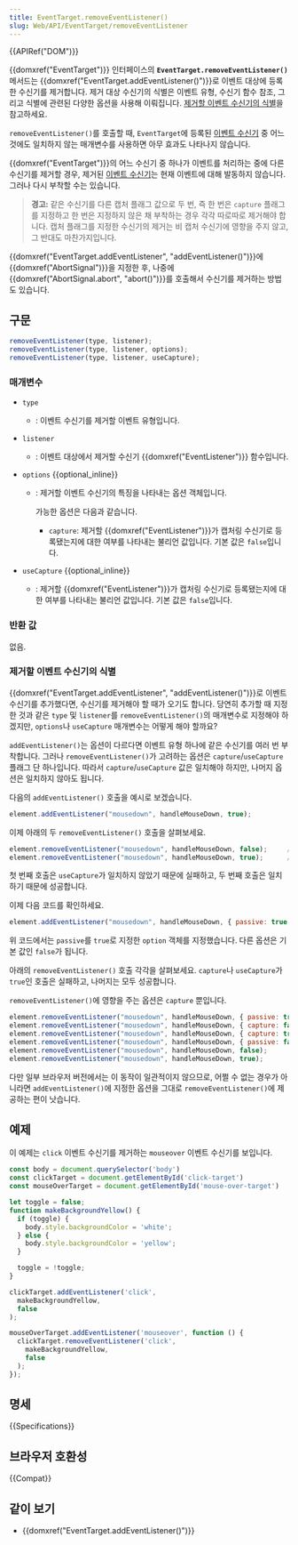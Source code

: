 ```yaml
---
title: EventTarget.removeEventListener()
slug: Web/API/EventTarget/removeEventListener
---
```


{{APIRef("DOM")}}

{{domxref("EventTarget")}} 인터페이스의 **`EventTarget.removeEventListener()`** 메서드는 {{domxref("EventTarget.addEventListener()")}}로 이벤트 대상에 등록한 수신기를 제거합니다. 제거 대상 수신기의 식별은 이벤트 유형, 수신기 함수 참조, 그리고 식별에 관련된 다양한 옵션을 사용해 이뤄집니다. [제거할 이벤트 수신기의 식별](#제거할_이벤트_수신기의_식별)을 참고하세요.

`removeEventListener()`를 호출할 때, `EventTarget`에 등록된 [이벤트 수신기](/ko/docs/Web/API/EventTarget/addEventListener#이벤트_수신기_콜백) 중 어느 것에도 일치하지 않는 매개변수를 사용하면 아무 효과도 나타나지 않습니다.

{{domxref("EventTarget")}}의 어느 수신기 중 하나가 이벤트를 처리하는 중에 다른 수신기를 제거할 경우, 제거된 [이벤트 수신기](/ko/docs/Web/API/EventTarget/addEventListener#이벤트_수신기_콜백)는 현재 이벤트에 대해 발동하지 않습니다. 그러나 다시 부착할 수는 있습니다.

> **경고:** 같은 수신기를 다른 캡처 플래그 값으로 두 번, 즉 한 번은 `capture` 플래그를 지정하고 한 번은 지정하지 않은 채 부착하는 경우 각각 따로따로 제거해야 합니다. 캡처 플래그를 지정한 수신기의 제거는 비 캡처 수신기에 영향을 주지 않고, 그 반대도 마찬가지입니다.

{{domxref("EventTarget.addEventListener", "addEventListener()")}}에 {{domxref("AbortSignal")}}을 지정한 후, 나중에 {{domxref("AbortSignal.abort", "abort()")}}를 호출해서 수신기를 제거하는 방법도 있습니다.

## 구문

```js
removeEventListener(type, listener);
removeEventListener(type, listener, options);
removeEventListener(type, listener, useCapture);
```

### 매개변수

- `type`
  - : 이벤트 수신기를 제거할 이벤트 유형입니다.
- `listener`
  - : 이벤트 대상에서 제거할 수신기 {{domxref("EventListener")}} 함수입니다.
- `options` {{optional_inline}}
  - : 제거할 이벤트 수신기의 특징을 나타내는 옵션 객체입니다.

    가능한 옵션은 다음과 같습니다.

    - `capture`: 제거할 {{domxref("EventListener")}}가 캡처링 수신기로 등록됐는지에 대한 여부를 나타내는 불리언 값입니다. 기본 값은 `false`입니다.

- `useCapture` {{optional_inline}}
  - : 제거할 {{domxref("EventListener")}}가 캡처링 수신기로 등록됐는지에 대한 여부를 나타내는 불리언 값입니다. 기본 값은 `false`입니다.

### 반환 값

없음.

### 제거할 이벤트 수신기의 식별

{{domxref("EventTarget.addEventListener", "addEventListener()")}}로 이벤트 수신기를 추가했다면, 수신기를 제거해야 할 때가 오기도 합니다. 당연히 추가할 때 지정한 것과 같은 `type` 및 `listener`를 `removeEventListener()`의 매개변수로 지정해야 하겠지만, `options`나 `useCapture` 매개변수는 어떻게 해야 할까요?

`addEventListener()`는 옵션이 다르다면 이벤트 유형 하나에 같은 수신기를 여러 번 부착합니다. 그러나 `removeEventListener()`가 고려하는 옵션은 `capture`/`useCapture` 플래그 단 하나입니다. 따라서 `capture`/`useCapture` 값은 일치해야 하지만, 나머지 옵션은 일치하지 않아도 됩니다.

다음의 `addEventListener()` 호출을 예시로 보겠습니다.

```js
element.addEventListener("mousedown", handleMouseDown, true);
```

이제 아래의 두 `removeEventListener()` 호출을 살펴보세요.

```js
element.removeEventListener("mousedown", handleMouseDown, false);     // 실패
element.removeEventListener("mousedown", handleMouseDown, true);      // 성공
```

첫 번째 호출은 `useCapture`가 일치하지 않았기 때문에 실패하고, 두 번째 호출은 일치하기 때문에 성공합니다.

이제 다음 코드를 확인하세요.

```js
element.addEventListener("mousedown", handleMouseDown, { passive: true });
```

위 코드에서는 `passive`를 `true`로 지정한 `option` 객체를 지정했습니다. 다른 옵션은 기본 값인 `false`가 됩니다.

아래의 `removeEventListener()` 호출 각각을 살펴보세요. `capture`나 `useCapture`가 `true`인 호출은 실패하고, 나머지는 모두 성공합니다.

`removeEventListener()`에 영향을 주는 옵션은 `capture` 뿐입니다.

```js
element.removeEventListener("mousedown", handleMouseDown, { passive: true });     // 성공
element.removeEventListener("mousedown", handleMouseDown, { capture: false });    // 성공
element.removeEventListener("mousedown", handleMouseDown, { capture: true });     // 실패
element.removeEventListener("mousedown", handleMouseDown, { passive: false });    // 성공
element.removeEventListener("mousedown", handleMouseDown, false);                 // 성공
element.removeEventListener("mousedown", handleMouseDown, true);                  // 실패
```

다만 일부 브라우저 버전에서는 이 동작이 일관적이지 않으므로, 어쩔 수 없는 경우가 아니라면 `addEventListener()`에 지정한 옵션을 그대로 `removeEventListener()`에 제공하는 편이 낫습니다.

## 예제

이 예제는 `click` 이벤트 수신기를 제거하는 `mouseover` 이벤트 수신기를 보입니다.

```js
const body = document.querySelector('body')
const clickTarget = document.getElementById('click-target')
const mouseOverTarget = document.getElementById('mouse-over-target')

let toggle = false;
function makeBackgroundYellow() {
  if (toggle) {
    body.style.backgroundColor = 'white';
  } else {
    body.style.backgroundColor = 'yellow';
  }

  toggle = !toggle;
}

clickTarget.addEventListener('click',
  makeBackgroundYellow,
  false
);

mouseOverTarget.addEventListener('mouseover', function () {
  clickTarget.removeEventListener('click',
    makeBackgroundYellow,
    false
  );
});
```

## 명세

{{Specifications}}

## 브라우저 호환성

{{Compat}}

## 같이 보기

- {{domxref("EventTarget.addEventListener()")}}
